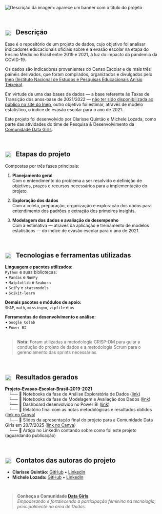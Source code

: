 ![Descrição da imagem: aparece um banner com o título do projeto ](https://github.com/michelelozada/guia-rapido-michele/blob/main/assets/banner.png)

&nbsp;

## <img src="https://github.com/michelelozada/guia-rapido-michele/blob/main/assets/square-1.jpg?raw=true" style="width:20px; vertical-align: middle; margin-right: 10px;"> Descrição


Esse é o repositório de um projeto de dados, cujo objetivo foi analisar indicadores educacionais oficiais sobre e a evasão escolar na etapa do Ensino Médio no Brasil entre 2019 e 2021, à luz do impacto da pandemia da COVID-19.   

Os dados são indicadores provenientes do Censo Escolar e de mais três painéis derivados, que foram compilados, organizados e divulgados pelo [Inep (Instituto Nacional de Estudos e Pesquisas Educacionais Anísio Teixeira)](https://www.gov.br/inep/pt-br).  

Em virtude de uma das bases de dados — a base referente às Taxas de Transição dos anos-base de 2021/2022 — [não ter sido disponibilizada ao público no site do Inep](https://www.gov.br/inep/pt-br/acesso-a-informacao/dados-abertos/indicadores-educacionais/taxas-de-transicao), outro objetivo foi estimar, através de modelo estatístico, o índice de evasão escolar para o ano de 2021.  

Este projeto foi desenvolvido por Clarisse Quintão e Michele Lozada, como parte das atividades do time de Pesquisa & Desenvolvimento da [Comunidade Data Girls](https://br.linkedin.com/company/data-girls).  

&nbsp;

## <img src="https://github.com/michelelozada/guia-rapido-michele/blob/main/assets/square-2.jpg?raw=true" style="width:20px; vertical-align: middle; margin-right: 10px;"> Etapas do projeto 

Compostas por três fases principais:  

1.  **Planejamento geral**  
      Com o entendimento do problema a ser resolvido e definição de objetivos, prazos e recursos necessários para a implementação do projeto.  
    
2.  **Exploração dos dados**  
     Com a coleta, preparação, organização e exploração dos dados para entendimento dos padrões e extração dos primeiros insights.  
    
3.  **Modelagem dos dados e avaliação de desempenho**  
    Com a estimativa — através da aplicação e treinamento de modelos estatísticos — do índice de evasão escolar para o ano de 2021.   
    
&nbsp;

## <img src="https://github.com/michelelozada/guia-rapido-michele/blob/main/assets/square-3.jpg?raw=true" style="width:20px; vertical-align: middle; margin-right: 10px;"> Tecnologias e ferramentas utilizadas

**Linguagem e pacotes utilizados:**  
`Python` e suas bibliotecas:  
• `Pandas` e `NumPy`    
• `Matplotlib` e `Seaborn`  
• `SciPy` e `statsmodels`  
• `Scikit-learn`  
  
**Demais pacotes e  módulos de apoio:**  
  `SHAP`, `math`, `missingno`, `zipfile` e `os`  

**Ferramentas de desenvolvimento e análise:**  
• 	`Google Colab`  
•	 `Power BI`  
&nbsp;

> **Nota:** Foram utilizadas a metodologia CRISP-DM para guiar a condução do projeto de dados e a metodologia Scrum para o gerenciamento das sprints necessárias.  

&nbsp;

## <img src="https://github.com/michelelozada/guia-rapido-michele/blob/main/assets/square-4.jpg?raw=true" style="width:20px; vertical-align: middle; margin-right: 10px;"> Resultados gerados

**Projeto-Evasao-Escolar-Brasil-2019-2021**  
&nbsp;&nbsp;&nbsp;└── 📁 Notebooks da fase de Análise Exploratória de Dados ([link](https://github.com/michelelozada/Projeto-Evasao-Escolar-Brasil-2019-2021/tree/main/exploracao_dados))  
&nbsp;&nbsp;&nbsp;└── 📁 Notebooks da fase de Modelagem e Avaliação dos Dados ([link](https://github.com/michelelozada/Projeto-Evasao-Escolar-Brasil-2019-2021/tree/main/modelagem_dados))  
&nbsp;&nbsp;&nbsp;└── 📁 Dashboard desenvolvido no Power BI ([link](https://github.com/michelelozada/Projeto-Evasao-Escolar-Brasil-2019-2021/tree/main/powerbi_dashboard))  
&nbsp;&nbsp;&nbsp;└── 📄 Relatório final com as notas metodológicas e resultados obtidos ([link no Canva](https://www.canva.com/design/DAGvDBEWAHU/GNYMMnfm_-NMLKRFRtnicw/view?utm_content=DAGvDBEWAHU&utm_campaign=designshare&utm_medium=link2&utm_source=uniquelinks&utlId=ha19b35d59e))  
&nbsp;&nbsp;&nbsp;└── 📄 Slides da apresentação final do projeto para a Comunidade Data Girls em 20/7/2025 ([link no Canva](https://www.canva.com/design/DAGr91Uku80/qXrgeH9tKeutITrKxpppwA/view?utm_content=DAGr91Uku80&utm_campaign=designshare&utm_medium=link2&utm_source=uniquelinks&utlId=haf81ed95be))  
&nbsp;&nbsp;&nbsp;└── 📄 Artigo no LinkedIn contando sobre como foi este projeto (aguardando publicação)  

&nbsp;

## <img src="https://github.com/michelelozada/guia-rapido-michele/blob/main/assets/square-5.jpg?raw=true" style="width:20px; vertical-align: middle; margin-right: 10px;"> Contatos das autoras do projeto

-   **Clarisse Quintão:** [GitHub](https://github.com/cla-isse)  •  [LinkedIn](https://www.linkedin.com/in/clarisse-q-054430206/)  
-   **Michele Lozada:** [GitHub](https://github.com/michelelozada)   •   [LinkedIn](https://www.linkedin.com/in/michelelozada/)

&nbsp;
  

> **Conheça a Comunidade [Data Girls](https://br.linkedin.com/company/data-girls)**  
> *Empoderando e fortalecendo a participação feminina na tecnologia, principalmente na área de Dados.*  
